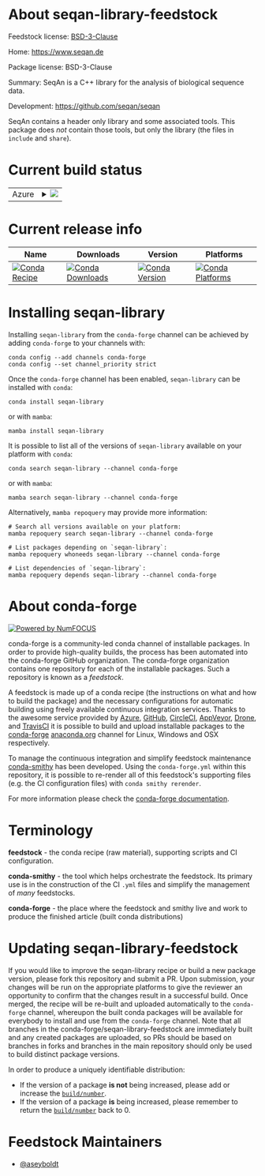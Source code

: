 About seqan-library-feedstock
=============================

Feedstock license: [BSD-3-Clause](https://github.com/conda-forge/seqan-library-feedstock/blob/main/LICENSE.txt)

Home: https://www.seqan.de

Package license: BSD-3-Clause

Summary: SeqAn is a C++ library for the analysis of biological sequence data.

Development: https://github.com/seqan/seqan

SeqAn contains a header only library and some associated tools.
This package does *not* contain those tools, but only the library
(the files in `include` and `share`).


Current build status
====================


<table>
    
  <tr>
    <td>Azure</td>
    <td>
      <details>
        <summary>
          <a href="https://dev.azure.com/conda-forge/feedstock-builds/_build/latest?definitionId=4571&branchName=main">
            <img src="https://dev.azure.com/conda-forge/feedstock-builds/_apis/build/status/seqan-library-feedstock?branchName=main">
          </a>
        </summary>
        <table>
          <thead><tr><th>Variant</th><th>Status</th></tr></thead>
          <tbody><tr>
              <td>linux_64</td>
              <td>
                <a href="https://dev.azure.com/conda-forge/feedstock-builds/_build/latest?definitionId=4571&branchName=main">
                  <img src="https://dev.azure.com/conda-forge/feedstock-builds/_apis/build/status/seqan-library-feedstock?branchName=main&jobName=linux&configuration=linux%20linux_64_" alt="variant">
                </a>
              </td>
            </tr><tr>
              <td>osx_64</td>
              <td>
                <a href="https://dev.azure.com/conda-forge/feedstock-builds/_build/latest?definitionId=4571&branchName=main">
                  <img src="https://dev.azure.com/conda-forge/feedstock-builds/_apis/build/status/seqan-library-feedstock?branchName=main&jobName=osx&configuration=osx%20osx_64_" alt="variant">
                </a>
              </td>
            </tr><tr>
              <td>win_64</td>
              <td>
                <a href="https://dev.azure.com/conda-forge/feedstock-builds/_build/latest?definitionId=4571&branchName=main">
                  <img src="https://dev.azure.com/conda-forge/feedstock-builds/_apis/build/status/seqan-library-feedstock?branchName=main&jobName=win&configuration=win%20win_64_" alt="variant">
                </a>
              </td>
            </tr>
          </tbody>
        </table>
      </details>
    </td>
  </tr>
</table>

Current release info
====================

| Name | Downloads | Version | Platforms |
| --- | --- | --- | --- |
| [![Conda Recipe](https://img.shields.io/badge/recipe-seqan--library-green.svg)](https://anaconda.org/conda-forge/seqan-library) | [![Conda Downloads](https://img.shields.io/conda/dn/conda-forge/seqan-library.svg)](https://anaconda.org/conda-forge/seqan-library) | [![Conda Version](https://img.shields.io/conda/vn/conda-forge/seqan-library.svg)](https://anaconda.org/conda-forge/seqan-library) | [![Conda Platforms](https://img.shields.io/conda/pn/conda-forge/seqan-library.svg)](https://anaconda.org/conda-forge/seqan-library) |

Installing seqan-library
========================

Installing `seqan-library` from the `conda-forge` channel can be achieved by adding `conda-forge` to your channels with:

```
conda config --add channels conda-forge
conda config --set channel_priority strict
```

Once the `conda-forge` channel has been enabled, `seqan-library` can be installed with `conda`:

```
conda install seqan-library
```

or with `mamba`:

```
mamba install seqan-library
```

It is possible to list all of the versions of `seqan-library` available on your platform with `conda`:

```
conda search seqan-library --channel conda-forge
```

or with `mamba`:

```
mamba search seqan-library --channel conda-forge
```

Alternatively, `mamba repoquery` may provide more information:

```
# Search all versions available on your platform:
mamba repoquery search seqan-library --channel conda-forge

# List packages depending on `seqan-library`:
mamba repoquery whoneeds seqan-library --channel conda-forge

# List dependencies of `seqan-library`:
mamba repoquery depends seqan-library --channel conda-forge
```


About conda-forge
=================

[![Powered by
NumFOCUS](https://img.shields.io/badge/powered%20by-NumFOCUS-orange.svg?style=flat&colorA=E1523D&colorB=007D8A)](https://numfocus.org)

conda-forge is a community-led conda channel of installable packages.
In order to provide high-quality builds, the process has been automated into the
conda-forge GitHub organization. The conda-forge organization contains one repository
for each of the installable packages. Such a repository is known as a *feedstock*.

A feedstock is made up of a conda recipe (the instructions on what and how to build
the package) and the necessary configurations for automatic building using freely
available continuous integration services. Thanks to the awesome service provided by
[Azure](https://azure.microsoft.com/en-us/services/devops/), [GitHub](https://github.com/),
[CircleCI](https://circleci.com/), [AppVeyor](https://www.appveyor.com/),
[Drone](https://cloud.drone.io/welcome), and [TravisCI](https://travis-ci.com/)
it is possible to build and upload installable packages to the
[conda-forge](https://anaconda.org/conda-forge) [anaconda.org](https://anaconda.org/)
channel for Linux, Windows and OSX respectively.

To manage the continuous integration and simplify feedstock maintenance
[conda-smithy](https://github.com/conda-forge/conda-smithy) has been developed.
Using the ``conda-forge.yml`` within this repository, it is possible to re-render all of
this feedstock's supporting files (e.g. the CI configuration files) with ``conda smithy rerender``.

For more information please check the [conda-forge documentation](https://conda-forge.org/docs/).

Terminology
===========

**feedstock** - the conda recipe (raw material), supporting scripts and CI configuration.

**conda-smithy** - the tool which helps orchestrate the feedstock.
                   Its primary use is in the construction of the CI ``.yml`` files
                   and simplify the management of *many* feedstocks.

**conda-forge** - the place where the feedstock and smithy live and work to
                  produce the finished article (built conda distributions)


Updating seqan-library-feedstock
================================

If you would like to improve the seqan-library recipe or build a new
package version, please fork this repository and submit a PR. Upon submission,
your changes will be run on the appropriate platforms to give the reviewer an
opportunity to confirm that the changes result in a successful build. Once
merged, the recipe will be re-built and uploaded automatically to the
`conda-forge` channel, whereupon the built conda packages will be available for
everybody to install and use from the `conda-forge` channel.
Note that all branches in the conda-forge/seqan-library-feedstock are
immediately built and any created packages are uploaded, so PRs should be based
on branches in forks and branches in the main repository should only be used to
build distinct package versions.

In order to produce a uniquely identifiable distribution:
 * If the version of a package **is not** being increased, please add or increase
   the [``build/number``](https://docs.conda.io/projects/conda-build/en/latest/resources/define-metadata.html#build-number-and-string).
 * If the version of a package **is** being increased, please remember to return
   the [``build/number``](https://docs.conda.io/projects/conda-build/en/latest/resources/define-metadata.html#build-number-and-string)
   back to 0.

Feedstock Maintainers
=====================

* [@aseyboldt](https://github.com/aseyboldt/)

